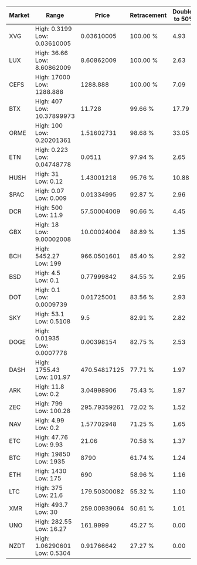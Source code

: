 | Market | Range | Price| Retracement | Doubles to 50% |
| --- | --- | --- | --- | --- |
| XVG | High: 0.3199<br />Low: 0.03610005 | 0.03610005 | 100.00 % | 4.93 |
| LUX | High: 36.66<br />Low: 8.60862009 | 8.60862009 | 100.00 % | 2.63 |
| CEFS | High: 17000<br />Low: 1288.888 | 1288.888 | 100.00 % | 7.09 |
| BTX | High: 407<br />Low: 10.37899973 | 11.728 | 99.66 % | 17.79 |
| ORME | High: 100<br />Low: 0.20201361 | 1.51602731 | 98.68 % | 33.05 |
| ETN | High: 0.223<br />Low: 0.04748778 | 0.0511 | 97.94 % | 2.65 |
| HUSH | High: 31<br />Low: 0.12 | 1.43001218 | 95.76 % | 10.88 |
| $PAC | High: 0.07<br />Low: 0.009 | 0.01334995 | 92.87 % | 2.96 |
| DCR | High: 500<br />Low: 11.9 | 57.50004009 | 90.66 % | 4.45 |
| GBX | High: 18<br />Low: 9.00002008 | 10.00024004 | 88.89 % | 1.35 |
| BCH | High: 5452.27<br />Low: 199 | 966.0501601 | 85.40 % | 2.92 |
| BSD | High: 4.5<br />Low: 0.1 | 0.77999842 | 84.55 % | 2.95 |
| DOT | High: 0.1<br />Low: 0.0009739 | 0.01725001 | 83.56 % | 2.93 |
| SKY | High: 53.1<br />Low: 0.5108 | 9.5 | 82.91 % | 2.82 |
| DOGE | High: 0.01935<br />Low: 0.0007778 | 0.00398154 | 82.75 % | 2.53 |
| DASH | High: 1755.43<br />Low: 101.97 | 470.54817125 | 77.71 % | 1.97 |
| ARK | High: 11.8<br />Low: 0.2 | 3.04998906 | 75.43 % | 1.97 |
| ZEC | High: 799<br />Low: 100.28 | 295.79359261 | 72.02 % | 1.52 |
| NAV | High: 4.99<br />Low: 0.2 | 1.57702948 | 71.25 % | 1.65 |
| ETC | High: 47.76<br />Low: 9.93 | 21.06 | 70.58 % | 1.37 |
| BTC | High: 19850<br />Low: 1935 | 8790 | 61.74 % | 1.24 |
| ETH | High: 1430<br />Low: 175 | 690 | 58.96 % | 1.16 |
| LTC | High: 375<br />Low: 21.6 | 179.50300082 | 55.32 % | 1.10 |
| XMR | High: 493.7<br />Low: 30 | 259.00939064 | 50.61 % | 1.01 |
| UNO | High: 282.55<br />Low: 16.27 | 161.9999 | 45.27 % | 0.00 |
| NZDT | High: 1.06290601<br />Low: 0.5304 | 0.91766642 | 27.27 % | 0.00 |

